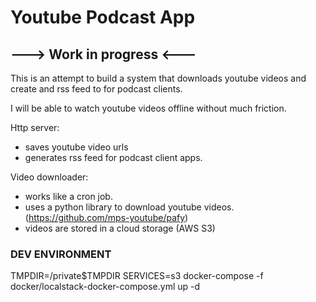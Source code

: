 # Youtube Podcast App

## ---> Work in progress <--- 


This is an attempt to build a system that downloads youtube videos
and create and rss feed to for podcast clients. 

I will be able to watch youtube videos offline without much friction. 

Http server:

* saves youtube video urls
* generates rss feed for podcast client apps.


Video downloader:
* works like a cron job.
* uses a python library to download youtube videos. (https://github.com/mps-youtube/pafy)
* videos are stored in a cloud storage (AWS S3)


### DEV ENVIRONMENT
 TMPDIR=/private$TMPDIR SERVICES=s3 docker-compose -f docker/localstack-docker-compose.yml up -d

